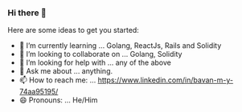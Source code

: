 ### Hi there 👋


Here are some ideas to get you started:

- 🌱 I’m currently learning ... Golang, ReactJs, Rails and Solidity
- 👯 I’m looking to collaborate on ... Golang, Solidity
- 🤔 I’m looking for help with ... any of the above
- 💬 Ask me about ... anything.
- 📫 How to reach me: ... https://www.linkedin.com/in/bavan-m-y-74aa95195/
- 😄 Pronouns: ... He/Him


